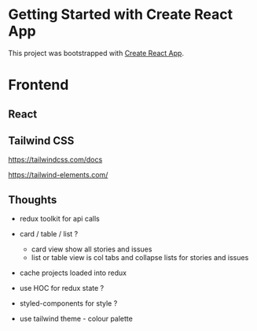 # Getting Started with Create React App

This project was bootstrapped with [Create React App](https://github.com/facebook/create-react-app).

# Frontend

## React

## Tailwind CSS

https://tailwindcss.com/docs

https://tailwind-elements.com/

## Thoughts

-   redux toolkit for api calls
-   card / table / list ?

    -   card view show all stories and issues
    -   list or table view is col tabs and collapse lists for stories and issues

-   cache projects loaded into redux

-   use HOC for redux state ?

-   styled-components for style ?
-   use tailwind theme - colour palette
